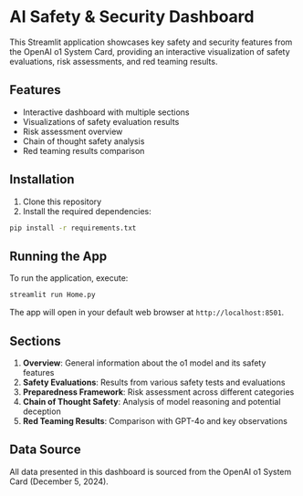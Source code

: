 # AI Safety & Security Dashboard

This Streamlit application showcases key safety and security features from the OpenAI o1 System Card, providing an interactive visualization of safety evaluations, risk assessments, and red teaming results.

## Features

- Interactive dashboard with multiple sections
- Visualizations of safety evaluation results
- Risk assessment overview
- Chain of thought safety analysis
- Red teaming results comparison

## Installation

1. Clone this repository
2. Install the required dependencies:
```bash
pip install -r requirements.txt
```

## Running the App

To run the application, execute:
```bash
streamlit run Home.py
```

The app will open in your default web browser at `http://localhost:8501`.

## Sections

1. **Overview**: General information about the o1 model and its safety features
2. **Safety Evaluations**: Results from various safety tests and evaluations
3. **Preparedness Framework**: Risk assessment across different categories
4. **Chain of Thought Safety**: Analysis of model reasoning and potential deception
5. **Red Teaming Results**: Comparison with GPT-4o and key observations

## Data Source

All data presented in this dashboard is sourced from the OpenAI o1 System Card (December 5, 2024).